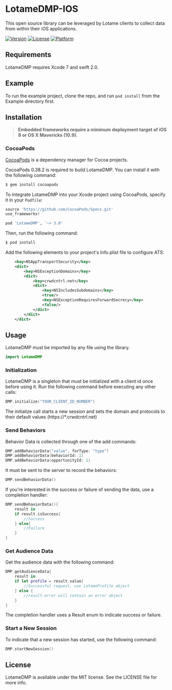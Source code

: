 # LotameDMP-IOS
This open source library can be leveraged by Lotame clients to collect data from within their iOS applications.

[![Version](https://img.shields.io/cocoapods/v/LotameDMP.svg?style=flat)](http://cocoapods.org/pods/LotameDMP)
[![License](https://img.shields.io/cocoapods/l/LotameDMP.svg?style=flat)](http://cocoapods.org/pods/LotameDMP)
[![Platform](https://img.shields.io/cocoapods/p/LotameDMP.svg?style=flat)](http://cocoapods.org/pods/LotameDMP)

## Requirements

LotameDMP requires Xcode 7 and swift 2.0.

## Example

To run the example project, clone the repo, and run `pod install` from the Example directory first.

## Installation

> **Embedded frameworks require a minimum deployment target of iOS 8 or OS X Mavericks (10.9).**

### CocoaPods

[CocoaPods](http://cocoapods.org) is a dependency manager for Cocoa projects.

CocoaPods 0.38.2 is required to build LotameDMP. You can install it with the following command:

```bash
$ gem install cocoapods
```

To integrate LotameDMP into your Xcode project using CocoaPods, specify it in your `Podfile`:

```ruby
source 'https://github.com/CocoaPods/Specs.git'
use_frameworks!

pod 'LotameDMP', '~> 3.0'
```

Then, run the following command:

```bash
$ pod install
```

Add the following elements to your project's Info.plist file to configure ATS:

```xml
    <key>NSAppTransportSecurity</key>
    <dict>
        <key>NSExceptionDomains</key>
        <dict>
            <key>crwdcntrl.net</key>
            <dict>
                <key>NSIncludesSubdomains</key>
                <true/>
                <key>NSExceptionRequiresForwardSecrecy</key>
                <false/>
            </dict>
        </dict>
    </dict>
```

## Usage

LotameDMP must be imported by any file using the library.

```swift
import LotameDMP
```

### Initialization

LotameDMP is a singleton that must be initialized with a client id once before using it.  Run the following command before executing any other calls:

```swift
DMP.initialize("YOUR_CLIENT_ID_NUMBER")
```

The initialize call starts a new session and sets the domain and protocols to their default values (https://*.crwdcntrl.net)

### Send Behaviors

Behavior Data is collected through one of the add commands:

```swift
DMP.addBehaviorData("value", forType: "type")
DMP.addBehaviorData(behaviorId: 1)
DMP.addBehaviorData(opportunityId: 1)
```

It must be sent to the server to record the behaviors:

```swift
DMP.sendBehaviorData()
```

If you're interested in the success or failure of sending the data, use a completion handler:

```swift
DMP.sendBehaviorData(){
	result in
	if result.isSuccess{
		//Success
	} else{
		//Failure
	}
}
```

### Get Audience Data

Get the audience data with the following command:

```swift
DMP.getAudienceData{
	result in
	if let profile = result.value{
		//Successful request, use LotameProfile object
	} else {
		//result.error will contain an error object
	}
}
```

The completion handler uses a Result enum to indicate success or failure.

### Start a New Session

To indicate that a new session has started, use the following command:

```swift
DMP.startNewSession()
```

## License

LotameDMP is available under the MIT license. See the LICENSE file for more info.

